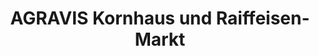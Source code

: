---
title: "AGRAVIS Kornhaus und Raiffeisen-Markt"
url: /froendenberg-ruhr/agravis-kornhaus-und-raiffeisen-markt/
shop: Landwirtschaftlich
---